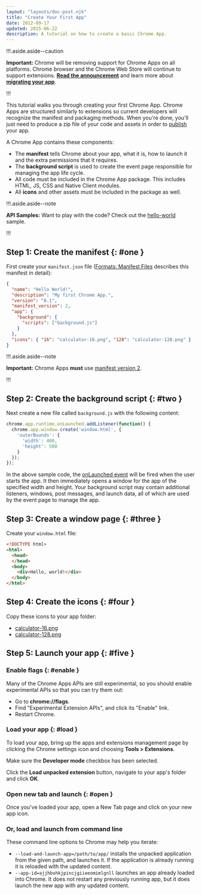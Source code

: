 ```yaml
---
layout: "layouts/doc-post.njk"
title: "Create Your First App"
date: 2012-09-17
updated: 2015-06-22
description: A tutorial on how to create a basic Chrome App.
---
```


!!!.aside.aside--caution

**Important:** Chrome will be removing support for Chrome Apps on all platforms. Chrome browser and
the Chrome Web Store will continue to support extensions. [**Read the announcement**][1] and learn
more about [**migrating your app**][2].

!!!

This tutorial walks you through creating your first Chrome App. Chrome Apps are structured similarly
to extensions so current developers will recognize the manifest and packaging methods. When you're
done, you'll just need to produce a zip file of your code and assets in order to [publish][3] your
app.

A Chrome App contains these components:

- The **manifest** tells Chrome about your app, what it is, how to launch it and the extra
  permissions that it requires.
- The **background script** is used to create the event page responsible for managing the app life
  cycle.
- All code must be included in the Chrome App package. This includes HTML, JS, CSS and Native Client
  modules.
- All **icons** and other assets must be included in the package as well.

!!!.aside.aside--note

**API Samples:** Want to play with the code? Check out the [hello-world][4] sample.

!!!

## Step 1: Create the manifest {: #one }

First create your `manifest.json` file ([Formats: Manifest Files][5] describes this manifest in
detail):

```json
{
  "name": "Hello World!",
  "description": "My first Chrome App.",
  "version": "0.1",
  "manifest_version": 2,
  "app": {
    "background": {
      "scripts": ["background.js"]
    }
  },
  "icons": { "16": "calculator-16.png", "128": "calculator-128.png" }
}
```

!!!.aside.aside--note

**Important:** Chrome Apps **must** use [manifest version 2][6].

!!!

## Step 2: Create the background script {: #two }

Next create a new file called `background.js` with the following content:

```js
chrome.app.runtime.onLaunched.addListener(function() {
  chrome.app.window.create('window.html', {
    'outerBounds': {
      'width': 400,
      'height': 500
    }
  });
});
```

In the above sample code, the [onLaunched event][7] will be fired when the user starts the app. It
then immediately opens a window for the app of the specified width and height. Your background
script may contain additional listeners, windows, post messages, and launch data, all of which are
used by the event page to manage the app.

## Step 3: Create a window page {: #three }

Create your `window.html` file:

```html
<!DOCTYPE html>
<html>
  <head>
  </head>
  <body>
    <div>Hello, world!</div>
  </body>
</html>
```

## Step 4: Create the icons {: #four }

Copy these icons to your app folder:

- [calculator-16.png][8]
- [calculator-128.png][9]

## Step 5: Launch your app {: #five }

### Enable flags {: #enable }

Many of the Chrome Apps APIs are still experimental, so you should enable experimental APIs so that
you can try them out:

- Go to **chrome://flags**.
- Find "Experimental Extension APIs", and click its "Enable" link.
- Restart Chrome.

### Load your app {: #load }

To load your app, bring up the apps and extensions management page by clicking the Chrome settings icon
and choosing **Tools > Extensions**.

Make sure the **Developer mode** checkbox has been selected.

Click the **Load unpacked extension** button, navigate to your app's folder and click **OK**.

### Open new tab and launch {: #open }

Once you've loaded your app, open a New Tab page and click on your new app icon.

### Or, load and launch from command line

These command line options to Chrome may help you iterate:

- `--load-and-launch-app=/path/to/app/` installs the unpacked application from the given path, and
  launches it. If the application is already running it is reloaded with the updated content.
- `--app-id=ajjhbohkjpincjgiieeomimlgnll` launches an app already loaded into Chrome. It does not
  restart any previously running app, but it does launch the new app with any updated content.

[1]: https://blog.chromium.org/2020/01/moving-forward-from-chrome-apps.html
[2]: /apps/migration
[3]: publish_app
[4]: https://github.com/GoogleChrome/chrome-app-samples/tree/master/samples/hello-world
[5]: manifest
[6]: manifestVersion
[7]: app_lifecycle#lifecycle
[8]: /static/images/calculator-16.png
[9]: /static/images/calculator-128.png
